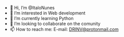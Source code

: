- 👋 Hi, I’m @ItaloNunes
- 👀 I’m interested in Web development
- 🌱 I’m currently learning Python
- 💞️ I’m looking to collaborate on the comunity
- 📫 How to reach me: E-mail: DRINV@protonmail.com

<!---
ItaloNunes/ItaloNunes is a ✨ special ✨ repository because its `README.md` (this file) appears on your GitHub profile.
You can click the Preview link to take a look at your changes.
--->
